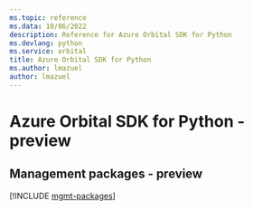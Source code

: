 ```yaml
---
ms.topic: reference
ms.data: 10/06/2022
description: Reference for Azure Orbital SDK for Python
ms.devlang: python
ms.service: orbital
title: Azure Orbital SDK for Python
ms.author: lmazuel
author: lmazuel
---
```

# Azure Orbital SDK for Python - preview

## Management packages - preview
[!INCLUDE [mgmt-packages](orbital-mgmt-index.md)]